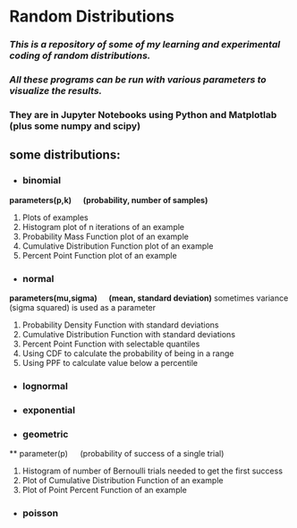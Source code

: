 # Random Distributions

### *This is a repository of some of my learning and experimental coding of random distributions.*
### *All these programs can be run with various parameters to visualize the results.*
### They are in Jupyter Notebooks using Python and Matplotlab (plus some numpy and scipy)


## some distributions:

- ### binomial
**parameters(p,k)  &emsp;  (probability, number of samples)**
1. Plots of examples
2. Histogram plot of n iterations of an example
3. Probability Mass Function plot of an example
4. Cumulative Distribution Function plot of an example
5. Percent Point Function plot of an example


- ### normal
**parameters(mu,sigma)  &emsp;  (mean, standard deviation)**
sometimes variance (sigma squared) is used as a parameter
1. Probability Density Function with standard deviations
2. Cumulative Distribution Function with standard deviations
3. Percent Point Function with selectable quantiles
4. Using CDF to calculate the probability of being in a range
5. Using PPF to calculate value below a percentile


- ### lognormal
- ### exponential
- ### geometric
** parameter(p)  &emsp;  (probability of success of a single trial)
1. Histogram of number of Bernoulli trials needed to get the first success
2. Plot of Cumulative Distribution Function of an example
3. Plot of Point Percent Function of an example


- ### poisson
